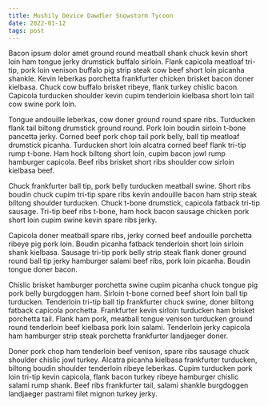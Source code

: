 ```yaml
---
title: Mushily Device Dawdler Snowstorm Tycoon
date: 2022-01-12
tags: post
---
```


Bacon ipsum dolor amet ground round meatball shank chuck kevin short loin ham tongue jerky drumstick buffalo sirloin.  Flank capicola meatloaf tri-tip, pork loin venison buffalo pig strip steak cow beef short loin picanha shankle.  Kevin leberkas porchetta frankfurter chicken brisket bacon doner kielbasa.  Chuck cow buffalo brisket ribeye, flank turkey chislic bacon.  Capicola turducken shoulder kevin cupim tenderloin kielbasa short loin tail cow swine pork loin.

Tongue andouille leberkas, cow doner ground round spare ribs.  Turducken flank tail biltong drumstick ground round.  Pork loin boudin sirloin t-bone pancetta jerky.  Corned beef pork chop tail pork belly, ball tip meatloaf drumstick picanha.  Turducken short loin alcatra corned beef flank tri-tip rump t-bone.  Ham hock biltong short loin, cupim bacon jowl rump hamburger capicola.  Beef ribs brisket short ribs shoulder cow sirloin kielbasa beef.

Chuck frankfurter ball tip, pork belly turducken meatball swine.  Short ribs boudin chuck cupim tri-tip spare ribs kevin andouille bacon ham strip steak biltong shoulder turducken.  Chuck t-bone drumstick, capicola fatback tri-tip sausage.  Tri-tip beef ribs t-bone, ham hock bacon sausage chicken pork short loin cupim swine kevin spare ribs jerky.

Capicola doner meatball spare ribs, jerky corned beef andouille porchetta ribeye pig pork loin.  Boudin picanha fatback tenderloin short loin sirloin shank kielbasa.  Sausage tri-tip pork belly strip steak flank doner ground round ball tip jerky hamburger salami beef ribs, pork loin picanha.  Boudin tongue doner bacon.

Chislic brisket hamburger porchetta swine cupim picanha chuck tongue pig pork belly burgdoggen ham.  Sirloin t-bone corned beef short loin ball tip turducken.  Tenderloin tri-tip ball tip frankfurter chuck swine, doner biltong fatback capicola porchetta.  Frankfurter kevin sirloin turducken ham brisket porchetta tail.  Flank ham pork, meatball tongue venison turducken ground round tenderloin beef kielbasa pork loin salami.  Tenderloin jerky capicola ham hamburger strip steak porchetta frankfurter landjaeger doner.

Doner pork chop ham tenderloin beef venison, spare ribs sausage chuck shoulder chislic jowl turkey.  Alcatra picanha kielbasa frankfurter turducken, biltong boudin shoulder tenderloin ribeye leberkas.  Cupim turducken pork loin tri-tip kevin capicola, flank bacon turkey ribeye hamburger chislic salami rump shank.  Beef ribs frankfurter tail, salami shankle burgdoggen landjaeger pastrami filet mignon turkey jerky.